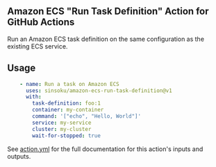 ## Amazon ECS "Run Task Definition" Action for GitHub Actions

Run an Amazon ECS task definition on the same configuration as the existing ECS service.

## Usage

```yaml
    - name: Run a task on Amazon ECS
      uses: sinsoku/amazon-ecs-run-task-definition@v1
      with:
        task-definition: foo:1
        container: my-container
        command: '["echo", "Hello, World"]'
        service: my-service
        cluster: my-cluster
        wait-for-stopped: true
```

See [action.yml](action.yml) for the full documentation for this action's inputs and outputs.
